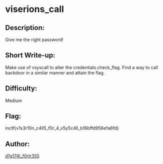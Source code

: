 # viserions_call

## Description:
Give me the right password!

## Short Write-up:
Make use of vsyscall to alter the credentials.check_flag. Find a way to call backdoor in a similar manner and attain the flag.

## Difficulty:
Medium

## Flag:
inctf{v1s3r10n_c4ll5_f0r_4_v5y5c4ll_b16bffd956efa6fd}

## Author:
[d1g174l_f0rtr355](https://twitter.com/BhaskaraShravya)
